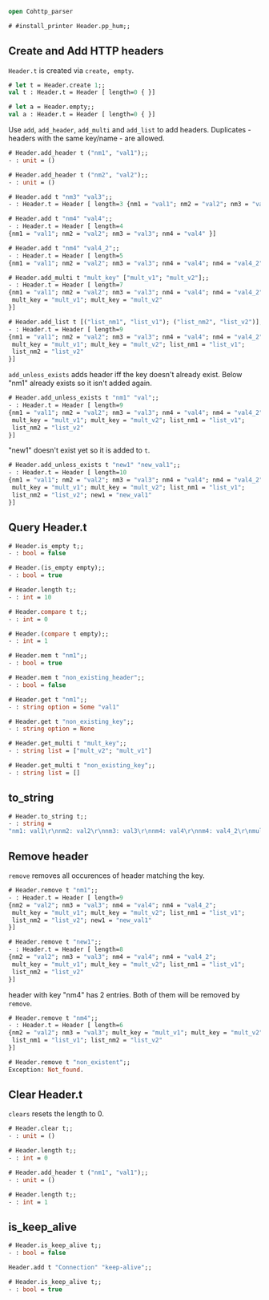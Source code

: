 ```ocaml
open Cohttp_parser
```
```ocaml
# #install_printer Header.pp_hum;;
```
## Create and Add HTTP headers

`Header.t` is created via `create, empty`.

```ocaml
# let t = Header.create 1;;
val t : Header.t = Header [ length=0 { }]

# let a = Header.empty;;
val a : Header.t = Header [ length=0 { }]
```

Use `add`, `add_header`, `add_multi` and `add_list` to add headers. Duplicates - headers with the same key/name - are allowed.

```ocaml
# Header.add_header t ("nm1", "val1");;
- : unit = ()

# Header.add_header t ("nm2", "val2");;
- : unit = ()

# Header.add t "nm3" "val3";;
- : Header.t = Header [ length=3 {nm1 = "val1"; nm2 = "val2"; nm3 = "val3" }]

# Header.add t "nm4" "val4";;
- : Header.t = Header [ length=4
{nm1 = "val1"; nm2 = "val2"; nm3 = "val3"; nm4 = "val4" }]

# Header.add t "nm4" "val4_2";;
- : Header.t = Header [ length=5
{nm1 = "val1"; nm2 = "val2"; nm3 = "val3"; nm4 = "val4"; nm4 = "val4_2" }]

# Header.add_multi t "mult_key" ["mult_v1"; "mult_v2"];;
- : Header.t = Header [ length=7
{nm1 = "val1"; nm2 = "val2"; nm3 = "val3"; nm4 = "val4"; nm4 = "val4_2";
 mult_key = "mult_v1"; mult_key = "mult_v2"
}]

# Header.add_list t [("list_nm1", "list_v1"); ("list_nm2", "list_v2")];;
- : Header.t = Header [ length=9
{nm1 = "val1"; nm2 = "val2"; nm3 = "val3"; nm4 = "val4"; nm4 = "val4_2";
 mult_key = "mult_v1"; mult_key = "mult_v2"; list_nm1 = "list_v1";
 list_nm2 = "list_v2"
}]
```

`add_unless_exists` adds header iff the key doesn't already exist. Below "nm1" already exists so it isn't added again.

```ocaml
# Header.add_unless_exists t "nm1" "val";;
- : Header.t = Header [ length=9
{nm1 = "val1"; nm2 = "val2"; nm3 = "val3"; nm4 = "val4"; nm4 = "val4_2";
 mult_key = "mult_v1"; mult_key = "mult_v2"; list_nm1 = "list_v1";
 list_nm2 = "list_v2"
}]
```

"new1" doesn't exist yet so it is added to `t`.

```ocaml
# Header.add_unless_exists t "new1" "new_val1";;
- : Header.t = Header [ length=10
{nm1 = "val1"; nm2 = "val2"; nm3 = "val3"; nm4 = "val4"; nm4 = "val4_2";
 mult_key = "mult_v1"; mult_key = "mult_v2"; list_nm1 = "list_v1";
 list_nm2 = "list_v2"; new1 = "new_val1"
}]
```

## Query Header.t  
 
```ocaml
# Header.is_empty t;;
- : bool = false

# Header.(is_empty empty);;
- : bool = true

# Header.length t;;
- : int = 10

# Header.compare t t;;
- : int = 0

# Header.(compare t empty);;
- : int = 1

# Header.mem t "nm1";;
- : bool = true

# Header.mem t "non_existing_header";;
- : bool = false

# Header.get t "nm1";;
- : string option = Some "val1"

# Header.get t "non_existing_key";;
- : string option = None

# Header.get_multi t "mult_key";;
- : string list = ["mult_v2"; "mult_v1"]

# Header.get_multi t "non_existing_key";;
- : string list = []
```

## to_string

```ocaml
# Header.to_string t;;
- : string =
"nm1: val1\r\nnm2: val2\r\nnm3: val3\r\nnm4: val4\r\nnm4: val4_2\r\nmult_key: mult_v1\r\nmult_key: mult_v2\r\nlist_nm1: list_v1\r\nlist_nm2: list_v2\r\nnew1: new_val1\r\n\r\n"
```
## Remove header

`remove` removes all occurences of header matching the key.

```ocaml
# Header.remove t "nm1";;
- : Header.t = Header [ length=9
{nm2 = "val2"; nm3 = "val3"; nm4 = "val4"; nm4 = "val4_2";
 mult_key = "mult_v1"; mult_key = "mult_v2"; list_nm1 = "list_v1";
 list_nm2 = "list_v2"; new1 = "new_val1"
}]

# Header.remove t "new1";;
- : Header.t = Header [ length=8
{nm2 = "val2"; nm3 = "val3"; nm4 = "val4"; nm4 = "val4_2";
 mult_key = "mult_v1"; mult_key = "mult_v2"; list_nm1 = "list_v1";
 list_nm2 = "list_v2"
}]
```

header with key "nm4" has 2 entries. Both of them will be removed by `remove`.
```ocaml
# Header.remove t "nm4";;
- : Header.t = Header [ length=6
{nm2 = "val2"; nm3 = "val3"; mult_key = "mult_v1"; mult_key = "mult_v2";
 list_nm1 = "list_v1"; list_nm2 = "list_v2"
}]

# Header.remove t "non_existent";;
Exception: Not_found.
```

## Clear Header.t

`clears` resets the length to 0.

```ocaml
# Header.clear t;;
- : unit = ()

# Header.length t;;
- : int = 0

# Header.add_header t ("nm1", "val1");;
- : unit = ()

# Header.length t;;
- : int = 1
```

## is_keep_alive

```ocaml
# Header.is_keep_alive t;;
- : bool = false
```

```ocaml
Header.add t "Connection" "keep-alive";;
```

```ocaml
# Header.is_keep_alive t;;
- : bool = true
```
